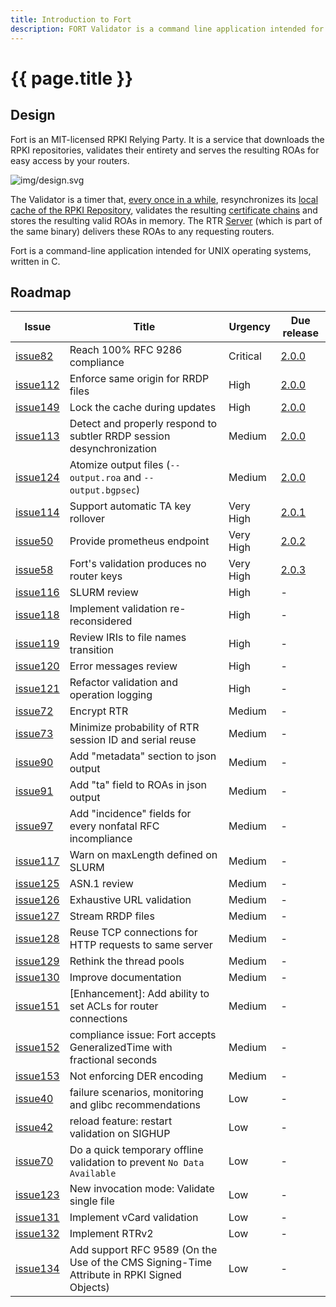 ```yaml
---
title: Introduction to Fort
description: FORT Validator is a command line application intended for UNIX operating systems, written in C.
---
```


# {{ page.title }}

## Design

Fort is an MIT-licensed RPKI Relying Party. It is a service that downloads the RPKI repositories, validates their entirety and serves the resulting ROAs for easy access by your routers.

![img/design.svg](img/design.svg)

The Validator is a timer that, [every once in a while](usage.html#--serverintervalvalidation), resynchronizes its [local cache of the RPKI Repository](usage.html#--local-repository), validates the resulting [certificate chains](intro-rpki.html) and stores the resulting valid ROAs in memory. The RTR [Server](usage.html#--serveraddress) (which is part of the same binary) delivers these ROAs to any requesting routers.

Fort is a command-line application intended for UNIX operating systems, written in C.

## Roadmap

| Issue | Title | Urgency | Due release |
|-------|-------|---------|-------------|
| [issue82](https://github.com/NICMx/FORT-validator/issues/82) | Reach 100% RFC 9286 compliance | <span class="urgency-critical">Critical</span> | <a href="https://github.com/NICMx/FORT-validator/milestone/12">2.0.0</a> |
| [issue112](https://github.com/NICMx/FORT-validator/issues/112) | Enforce same origin for RRDP files | <span class="urgency-high">High</span> | <a href="https://github.com/NICMx/FORT-validator/milestone/12">2.0.0</a> |
| [issue149](https://github.com/NICMx/FORT-validator/issues/149) | Lock the cache during updates | <span class="urgency-high">High</span> | <a href="https://github.com/NICMx/FORT-validator/milestone/12">2.0.0</a> |
| [issue113](https://github.com/NICMx/FORT-validator/issues/113) | Detect and properly respond to subtler RRDP session desynchronization | <span class="urgency-medium">Medium</span> | <a href="https://github.com/NICMx/FORT-validator/milestone/12">2.0.0</a> |
| [issue124](https://github.com/NICMx/FORT-validator/issues/124) | Atomize output files (`--output.roa` and `--output.bgpsec`) | <span class="urgency-medium">Medium</span> | <a href="https://github.com/NICMx/FORT-validator/milestone/12">2.0.0</a> |
| [issue114](https://github.com/NICMx/FORT-validator/issues/114) | Support automatic TA key rollover | <span class="urgency-very-high">Very High</span> | <a href="https://github.com/NICMx/FORT-validator/milestone/13">2.0.1</a> |
| [issue50](https://github.com/NICMx/FORT-validator/issues/50) | Provide prometheus endpoint | <span class="urgency-very-high">Very High</span> | <a href="https://github.com/NICMx/FORT-validator/milestone/14">2.0.2</a> |
| [issue58](https://github.com/NICMx/FORT-validator/issues/58) | Fort's validation produces no router keys | <span class="urgency-very-high">Very High</span> | <a href="https://github.com/NICMx/FORT-validator/milestone/15">2.0.3</a> |
| [issue116](https://github.com/NICMx/FORT-validator/issues/116) | SLURM review | <span class="urgency-high">High</span> | - |
| [issue118](https://github.com/NICMx/FORT-validator/issues/118) | Implement validation re-reconsidered | <span class="urgency-high">High</span> | - |
| [issue119](https://github.com/NICMx/FORT-validator/issues/119) | Review IRIs to file names transition | <span class="urgency-high">High</span> | - |
| [issue120](https://github.com/NICMx/FORT-validator/issues/120) | Error messages review | <span class="urgency-high">High</span> | - |
| [issue121](https://github.com/NICMx/FORT-validator/issues/121) | Refactor validation and operation logging | <span class="urgency-high">High</span> | - |
| [issue72](https://github.com/NICMx/FORT-validator/issues/72) | Encrypt RTR | <span class="urgency-medium">Medium</span> | - |
| [issue73](https://github.com/NICMx/FORT-validator/issues/73) | Minimize probability of RTR session ID and serial reuse | <span class="urgency-medium">Medium</span> | - |
| [issue90](https://github.com/NICMx/FORT-validator/issues/90) | Add "metadata" section to json output | <span class="urgency-medium">Medium</span> | - |
| [issue91](https://github.com/NICMx/FORT-validator/issues/91) | Add "ta" field to ROAs in json output | <span class="urgency-medium">Medium</span> | - |
| [issue97](https://github.com/NICMx/FORT-validator/issues/97) | Add "incidence" fields for every nonfatal RFC incompliance | <span class="urgency-medium">Medium</span> | - |
| [issue117](https://github.com/NICMx/FORT-validator/issues/117) | Warn on maxLength defined on SLURM | <span class="urgency-medium">Medium</span> | - |
| [issue125](https://github.com/NICMx/FORT-validator/issues/125) | ASN.1 review | <span class="urgency-medium">Medium</span> | - |
| [issue126](https://github.com/NICMx/FORT-validator/issues/126) | Exhaustive URL validation | <span class="urgency-medium">Medium</span> | - |
| [issue127](https://github.com/NICMx/FORT-validator/issues/127) | Stream RRDP files | <span class="urgency-medium">Medium</span> | - |
| [issue128](https://github.com/NICMx/FORT-validator/issues/128) | Reuse TCP connections for HTTP requests to same server | <span class="urgency-medium">Medium</span> | - |
| [issue129](https://github.com/NICMx/FORT-validator/issues/129) | Rethink the thread pools | <span class="urgency-medium">Medium</span> | - |
| [issue130](https://github.com/NICMx/FORT-validator/issues/130) | Improve documentation | <span class="urgency-medium">Medium</span> | - |
| [issue151](https://github.com/NICMx/FORT-validator/issues/151) | [Enhancement]: Add ability to set ACLs for router connections | <span class="urgency-medium">Medium</span> | - |
| [issue152](https://github.com/NICMx/FORT-validator/issues/152) | compliance issue: Fort accepts GeneralizedTime with fractional seconds | <span class="urgency-medium">Medium</span> | - |
| [issue153](https://github.com/NICMx/FORT-validator/issues/153) | Not enforcing DER encoding | <span class="urgency-medium">Medium</span> | - |
| [issue40](https://github.com/NICMx/FORT-validator/issues/40) | failure scenarios, monitoring and glibc recommendations | <span class="urgency-low">Low</span> | - |
| [issue42](https://github.com/NICMx/FORT-validator/issues/42) | reload feature: restart validation on SIGHUP | <span class="urgency-low">Low</span> | - |
| [issue70](https://github.com/NICMx/FORT-validator/issues/70) | Do a quick temporary offline validation to prevent `No Data Available` | <span class="urgency-low">Low</span> | - |
| [issue123](https://github.com/NICMx/FORT-validator/issues/123) | New invocation mode: Validate single file | <span class="urgency-low">Low</span> | - |
| [issue131](https://github.com/NICMx/FORT-validator/issues/131) | Implement vCard validation | <span class="urgency-low">Low</span> | - |
| [issue132](https://github.com/NICMx/FORT-validator/issues/132) | Implement RTRv2 | <span class="urgency-low">Low</span> | - |
| [issue134](https://github.com/NICMx/FORT-validator/issues/134) | Add support RFC 9589 (On the Use of the CMS Signing-Time Attribute in RPKI Signed Objects) | <span class="urgency-low">Low</span> | - |
